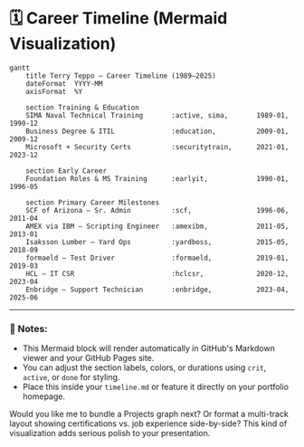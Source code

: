 # 🗓️ Career Timeline (Mermaid Visualization)

```mermaid
gantt
    title Terry Teppo – Career Timeline (1989–2025)
    dateFormat  YYYY-MM
    axisFormat  %Y

    section Training & Education
    SIMA Naval Technical Training       :active, sima,       1989-01, 1990-12
    Business Degree & ITIL              :education,          2009-01, 2009-12
    Microsoft + Security Certs          :securitytrain,      2021-01, 2023-12

    section Early Career
    Foundation Roles & MS Training      :earlyit,            1990-01, 1996-05

    section Primary Career Milestones
    SCF of Arizona – Sr. Admin          :scf,                1996-06, 2011-04
    AMEX via IBM – Scripting Engineer   :amexibm,            2011-05, 2013-01
    Isaksson Lumber – Yard Ops          :yardboss,           2015-05, 2018-09
    formaeld – Test Driver              :formaeld,           2019-01, 2019-03
    HCL – IT CSR                        :hclcsr,             2020-12, 2023-04
    Enbridge – Support Technician       :enbridge,           2023-04, 2025-06
```

---

### 📌 Notes:
- This Mermaid block will render automatically in GitHub's Markdown viewer and your GitHub Pages site.
- You can adjust the section labels, colors, or durations using `crit`, `active`, or `done` for styling.
- Place this inside your `timeline.md` or feature it directly on your portfolio homepage.

Would you like me to bundle a Projects graph next? Or format a multi-track layout showing certifications vs. job experience side-by-side? This kind of visualization adds serious polish to your presentation.
